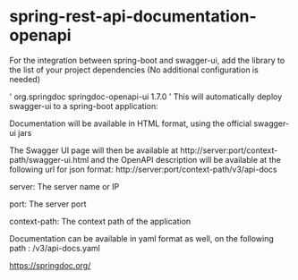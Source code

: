 # spring-rest-api-documentation-openapi

For the integration between spring-boot and swagger-ui, add the library to the list of your project dependencies (No additional configuration is needed)

'
   <dependency>
      <groupId>org.springdoc</groupId>
      <artifactId>springdoc-openapi-ui</artifactId>
      <version>1.7.0</version>
   </dependency>
'
This will automatically deploy swagger-ui to a spring-boot application:

Documentation will be available in HTML format, using the official swagger-ui jars

The Swagger UI page will then be available at http://server:port/context-path/swagger-ui.html and the OpenAPI description will be available at the following url for json format: http://server:port/context-path/v3/api-docs

server: The server name or IP

port: The server port

context-path: The context path of the application

Documentation can be available in yaml format as well, on the following path : /v3/api-docs.yaml

https://springdoc.org/
